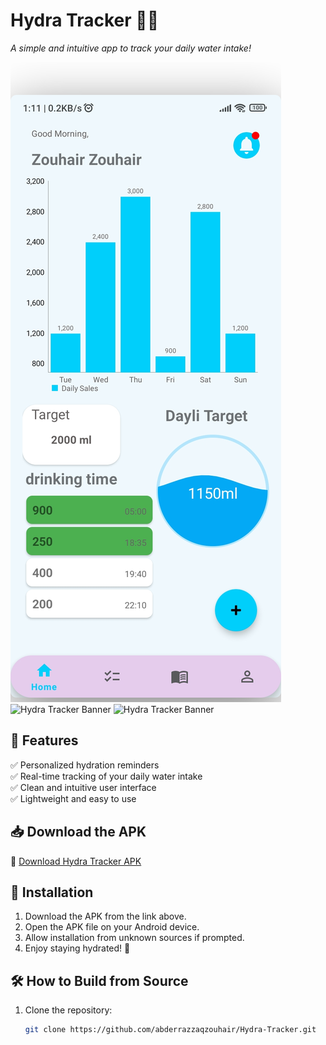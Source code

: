 # Hydra Tracker 🚰💧  
*A simple and intuitive app to track your daily water intake!*  

![Hydra Tracker Banner](https://github.com/abderrazzaqzouhair/Hydra-Tracker/blob/main/img/screenzy-1741660600429.png)
![Hydra Tracker Banner](https://raw.githubusercontent.com/abderrazzaqzouhair/HydraTracker/main/img/screenzy-1741660600429.png)
![Hydra Tracker Banner](https://raw.githubusercontent.com/abderrazzaqzouhair/HydraTracker/main/img/screenzy-1741660711395.png)


## 📌 Features  
✅ Personalized hydration reminders  
✅ Real-time tracking of your daily water intake  
✅ Clean and intuitive user interface  
✅ Lightweight and easy to use  

## 📥 Download the APK  
🔗 [Download Hydra Tracker APK](https://github.com/abderrazzaqzouhair/Hydra-Tracker/blame/main/app/release/Hydra%20Tracker.apk)  

## 🚀 Installation  
1. Download the APK from the link above.  
2. Open the APK file on your Android device.  
3. Allow installation from unknown sources if prompted.  
4. Enjoy staying hydrated! 💙  

## 🛠 How to Build from Source  
1. Clone the repository:  
   ```bash
   git clone https://github.com/abderrazzaqzouhair/Hydra-Tracker.git
